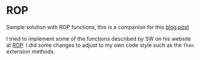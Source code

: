 # ROP
Sample solution with ROP functions, this is a companion for this [blog post](https://davidelettieri.it/rop/'tagged/union'/'railway/oriented/programming'/c%23/2020/04/04/railway-oriented-programming-with-c.html)

I tried to implement some of the functions described by SW on his website at [ROP](https://fsharpforfunandprofit.com/rop/). I did some changes to adjust to my own code style such as the `Then` extension methods.
